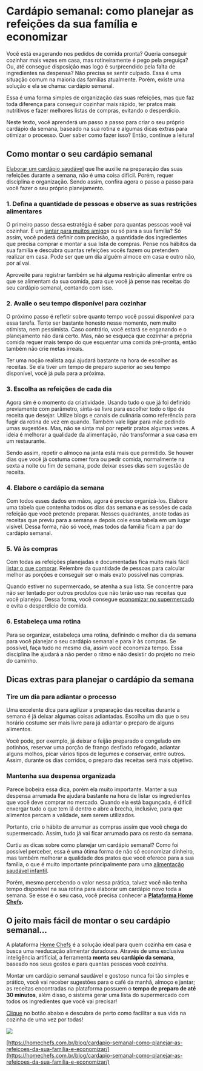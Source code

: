 # Cardápio semanal: como planejar as refeições da sua família e economizar
Você está exagerando nos pedidos de comida pronta? Queria conseguir cozinhar mais vezes em casa, mas rotineiramente é pego pela preguiça? Ou, até consegue disposição mas logo é surpreendido pela falta de ingredientes na despensa? Não precisa se sentir culpado. Essa é uma situação comum na maioria das famílias atualmente. Porém, existe uma solução e ela se chama: cardápio semanal.

Essa é uma forma simples de organização das suas refeições, mas que faz toda diferença para conseguir cozinhar mais rápido, ter pratos mais nutritivos e fazer melhores listas de compras, evitando o desperdício.

Neste texto, você aprenderá um passo a passo para criar o seu próprio cardápio da semana, baseado na sua rotina e algumas dicas extras para otimizar o processo. Quer saber como fazer isso? Então, continue a leitura!

## Como montar o seu cardápio semanal

[Elaborar um cardápio saudável](https://homechefs.com.br/blog/cardapio-saudavel/) que lhe auxilie na preparação das suas refeições durante a semana, não é uma coisa difícil. Porém, requer disciplina e organização. Sendo assim, confira agora o passo a passo para você fazer o seu próprio planejamento.

### 1. Defina a quantidade de pessoas e observe as suas restrições alimentares

O primeiro passo dessa estratégia é saber para quantas pessoas você vai cozinhar. É um [jantar para muitos amigo](https://homechefs.com.br/blog/dicas-blog/organizar-um-jantar-para-amigos/)s ou só para a sua família? Só assim, você poderá definir com precisão, a quantidade dos ingredientes que precisa comprar e montar a sua lista de compras. Pense nos hábitos da sua família e descubra quantas refeições vocês fazem ou pretendem realizar em casa. Pode ser que um dia alguém almoce em casa e outro não, por aí vai.

Aproveite para registrar também se há alguma restrição alimentar entre os que se alimentam da sua comida, para que você já pense nas receitas do seu cardápio semanal, contando com isso.

### 2. Avalie o seu tempo disponível para cozinhar

O próximo passo é refletir sobre quanto tempo você possui disponível para essa tarefa. Tente ser bastante honesto nesse momento, nem muito otimista, nem pessimista. Caso contrário, você estará se enganando e o planejamento não dará certo. Mas, não se esqueça que cozinhar a própria comida requer mais tempo do que esquentar uma comida pré-pronta, então também não crie metas irreais.

Ter uma noção realista aqui ajudará bastante na hora de escolher as receitas. Se ela tiver um tempo de preparo superior ao seu tempo disponível, você já pula para a próxima.

### 3. Escolha as refeições de cada dia

Agora sim é o momento da criatividade. Usando tudo o que já foi definido previamente com parâmetro, sinta-se livre para escolher todo o tipo de receita que desejar. Utilize blogs e canais de culinária como referência para fugir da rotina de vez em quando. Também vale ligar para mãe pedindo umas sugestões. Mas, não se sinta mal por repetir pratos algumas vezes. A ideia é melhorar a qualidade da alimentação, não transformar a sua casa em um restaurante.

Sendo assim, repetir o almoço na janta está mais que permitido. Se houver dias que você já costuma comer fora ou pedir comida, normalmente na sexta a noite ou fim de semana, pode deixar esses dias sem sugestão de receita.

### 4. Elabore o cardápio da semana

Com todos esses dados em mãos, agora é preciso organizá-los. Elabore uma tabela que contenha todos os dias das semana e as sessões de cada refeição que você pretende preparar. Nesses quadrantes, anote todas as receitas que previu para a semana e depois cole essa tabela em um lugar visível. Dessa forma, não só você, mas todos da família ficam a par do cardápio semanal.

### 5. Vá às compras

Com todas as refeições planejadas e documentadas fica muito mais fácil [listar o que comprar](https://homechefs.com.br/blog/lista-de-compras-de-supermercado/). Relembre da quantidade de pessoas para calcular melhor as porções e conseguir ser o mais exato possível nas compras.

Quando estiver no supermercado, se atenha a sua lista. Se concentre para não ser tentado por outros produtos que não terão uso nas receitas que você planejou. Dessa forma, você consegue [economizar no supermercado](https://homechefs.com.br/blog/como-economizar-no-supermercado-descubra-7-dicas-incriveis/) e evita o desperdício de comida.

### 6. Estabeleça uma rotina

Para se organizar, estabeleça uma rotina, definindo o melhor dia da semana para você planejar o seu cardápio semanal e para ir às compras. Se possível, faça tudo no mesmo dia, assim você economiza tempo. Essa disciplina lhe ajudará a não perder o ritmo e não desistir do projeto no meio do caminho.

## Dicas extras para planejar o cardápio da semana

### Tire um dia para adiantar o processo

Uma excelente dica para agilizar a preparação das receitas durante a semana é já deixar algumas coisas adiantadas. Escolha um dia que o seu horário costume ser mais livre para já adiantar o preparo de alguns alimentos.

Você pode, por exemplo, já deixar o feijão preparado e congelado em potinhos, reservar uma porção de frango desfiado refogado, adiantar alguns molhos, picar vários tipos de legumes e conservar, entre outros. Assim, durante os dias corridos, o preparo das receitas será mais objetivo.

### Mantenha sua despensa organizada

Parece bobeira essa dica, porém ela muito importante. Manter a sua despensa arrumada lhe ajudará bastante na hora de listar os ingredientes que você deve comprar no mercado. Quando ela está bagunçada, é difícil enxergar tudo o que tem lá dentro e abre a brecha, inclusive, para que alimentos percam a validade, sem serem utilizados.

Portanto, crie o hábito de arrumar as compras assim que você chega do supermercado. Assim, tudo já vai ficar arrumado para os resto da semana.

Curtiu as dicas sobre como planejar um cardápio semanal? Como foi possível perceber, essa é uma ótima forma de não só economizar dinheiro, mas também melhorar a qualidade dos pratos que você oferece para a sua família, o que é muito importante principalmente para uma [alimentação saudável infantil](https://homechefs.com.br/blog/alimentacao-saudavel-infantil/).

Porém, mesmo percebendo o valor nessa prática, talvez você não tenha tempo disponível na sua rotina para elaborar um cardápio novo toda a semana. Se esse é o seu caso, você precisa conhecer a **[Plataforma Home Chefs](https://homechefs.com.br/?utm_source=blog&utm_campaign=cardapio_semanal).**

## O jeito mais fácil de montar o seu cardápio semanal…

A plataforma [Home Chefs](https://homechefs.com.br/plataforma.html?utm_source=blogpost&utm_medium=artigo&utm_campaign=semanal_planejamento) é a solução ideal para quem cozinha em casa e busca uma reeducação alimentar duradoura. Através de uma exclusiva inteligência artificial, a ferramenta **monta seu cardápio da semana**, baseado nos seus gostos e para quantas pessoas você cozinha.

Montar um cardápio semanal saudável e gostoso nunca foi tão simples e prático, você vai receber sugestões para o café da manhã, almoço e jantar; as receitas encontradas na plataforma possuem o **tempo de preparo de até 30 minutos**, além disso, o sistema gerar uma lista do supermercado com todos os ingredientes que você vai precisar!

[Clique](https://homechefs.com.br/plataforma.html?utm_source=blogpost&utm_medium=artigo&utm_campaign=semanal_planejamento) no botão abaixo e descubra de perto como facilitar a sua vida na cozinha de uma vez por todas!

[![](https://homechefs.com.br/blog/wp-content/uploads/montar-cardapio-semanal.jpg)
](https://homechefs.com.br/trial30d)

 [https://homechefs.com.br/blog/cardapio-semanal-como-planejar-as-refeicoes-da-sua-familia-e-economizar/](https://homechefs.com.br/blog/cardapio-semanal-como-planejar-as-refeicoes-da-sua-familia-e-economizar/)

